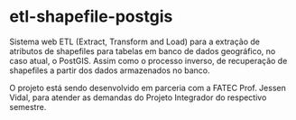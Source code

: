 # etl-shapefile-postgis

Sistema web ETL (Extract, Transform and Load) para a extração de atributos de shapefiles para tabelas em banco de dados geográfico, no caso atual, o PostGIS. Assim como o processo inverso, de recuperação de shapefiles a partir dos dados armazenados no banco. 

O projeto está sendo desenvolvido em parceria com a FATEC Prof. Jessen Vidal, para atender as demandas do Projeto Integrador do respectivo semestre.
